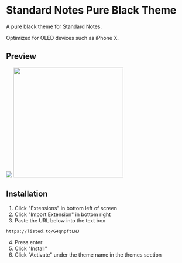 # Standard Notes Pure Black Theme
A pure black theme for Standard Notes.

Optimized for OLED devices such as iPhone X.

## Preview

<img src="https://raw.githubusercontent.com/christianhans/sn-pure-black-theme/master/preview1.png">  <img src="https://raw.githubusercontent.com/christianhans/sn-pure-black-theme/master/preview2.png" width="300px">


## Installation

 1. Click "Extensions" in bottom left of screen
 2. Click "Import Extension" in bottom right
 3. Paste the URL below into the text box

```
https://listed.to/G4qnpftLNJ
```

 4. Press enter
 5. Click "Install"
 6. Click "Activate" under the theme name in the themes section
